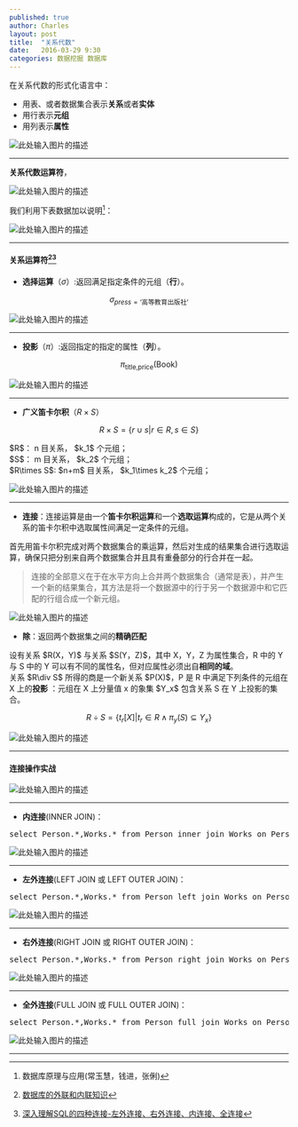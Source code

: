 ```yaml
---
published: true
author: Charles
layout: post
title:  "关系代数"
date:   2016-03-29 9:30
categories: 数据挖掘 数据库
---
```


在关系代数的形式化语言中：

- 用表、或者数据集合表示**关系**或者**实体**
- 用行表示**元组**
- 用列表示**属性**

![此处输入图片的描述][1]

----------

**关系代数运算符**，

![此处输入图片的描述][2]

我们利用下表数据加以说明[^3]：

![此处输入图片的描述][3]

----------

#### 关系运算符[^1][^2]

- **选择运算**（$\sigma$）:返回满足指定条件的元组（**行**）。

$$\sigma_{press=\text{‘高等教育出版社’}}$$

![此处输入图片的描述][4]


----------


- **投影**（$\pi$）:返回指定的指定的属性（**列**）。

$$\pi_{\text{title,price}}(\text{Book})$$

![此处输入图片的描述][5]


----------


- **广义笛卡尔积**（$R\times S$）

$$R \times S = \{r \cup s| r \in R, s \in S\}$$

<div class="inline_list">
$R$： n 目关系， $k_1$ 个元组；    <br> 
$S$： m 目关系， $k_2$ 个元组；        <br> 
$R\times S$: $n+m$ 目关系， $k_1\times k_2$ 个元组；  
</div>

![此处输入图片的描述][6]

----------

- **连接**：连接运算是由一个**笛卡尔积运算**和一个**选取运算**构成的，它是从两个关系的笛卡尔积中选取属性间满足一定条件的元组。

<div class="inline_list">
首先用笛卡尔积完成对两个数据集合的乘运算，然后对生成的结果集合进行选取运算，确保只把分别来自两个数据集合并且具有重叠部分的行合并在一起。
</div>

> 连接的全部意义在于在水平方向上合并两个数据集合（通常是表），并产生一个新的结果集合，其方法是将一个数据源中的行于另一个数据源中和它匹配的行组合成一个新元组。

![此处输入图片的描述][7]

- **除**：返回两个数据集之间的**精确匹配**

<div class="inline_list">
设有关系 $R(X，Y)$ 与关系 $S(Y，Z)$，其中 X，Y，Z 为属性集合，R 中的 Y 与 S 中的 Y 可以有不同的属性名，但对应属性必须出自<strong>相同的域</strong>。<br>
关系 $R\div S$ 所得的商是一个新关系 $P(X)$，P 是 R 中满足下列条件的元组在 X 上的<strong>投影</strong> ：元组在 X 上分量值 x 的象集 $Y_x$ 包含关系 S 在 Y 上投影的集合。
</div>

$$R\div S=\{t_r[X] | t_r\in R \wedge \pi_y(S) \subseteq Y_x\}$$

![此处输入图片的描述][13]

----------

#### 连接操作实战

![此处输入图片的描述][8]


----------


- **内连接**(INNER JOIN)：

<pre class="prettyprint linenums">
select Person.*,Works.* from Person inner join Works on Person.person-name =  Works.person-name
</pre>


![此处输入图片的描述][9]


----------


- **左外连接**(LEFT  JOIN 或 LEFT OUTER JOIN)：

<pre class="prettyprint linenums">
select Person.*,Works.* from Person left join Works on Person.person-name =  Works.person-name
</pre>

![此处输入图片的描述][10]


----------


- **右外连接**(RIGHT  JOIN 或 RIGHT  OUTER  JOIN)：

<pre class="prettyprint linenums">
select Person.*,Works.* from Person right join Works on Person.person-name =  Works.person-name
</pre>


![此处输入图片的描述][11]


----------


- **全外连接**(FULL  JOIN 或 FULL OUTER JOIN)：

<pre class="prettyprint linenums">
select Person.*,Works.* from Person full join Works on Person.person-name =  Works.person-name
</pre>

![此处输入图片的描述][12]

----------

[^1]: [数据库的外联和内联知识](http://www.360doc.com/content/11/0923/12/3589172_150598768.shtml)
[^2]: [深入理解SQL的四种连接-左外连接、右外连接、内连接、全连接](http://f.dataguru.cn/thread-477900-1-1.html)
[^3]: 数据库原理与应用(常玉慧，钱进，张俐)

  [1]: http://7xjbdi.com1.z0.glb.clouddn.com/database_2.png?imageView2/2/w/400
  [2]: http://7xjbdi.com1.z0.glb.clouddn.com/database_math.png?imageView2/2/w/300
  [3]: http://7xjbdi.com1.z0.glb.clouddn.com/database_1.png
  [4]: http://7xjbdi.com1.z0.glb.clouddn.com/database_3.png?imageView2/2/w/500
  [5]: http://7xjbdi.com1.z0.glb.clouddn.com/databse_4.png?imageView2/2/w/300
  [6]: http://7xjbdi.com1.z0.glb.clouddn.com/database_5.png?imageView2/2/w/300
  [7]: http://7xjbdi.com1.z0.glb.clouddn.com/database_7.png
  [8]: http://7xjbdi.com1.z0.glb.clouddn.com/connection_1.png?imageView2/2/w/450
  [9]: http://7xjbdi.com1.z0.glb.clouddn.com/connection_2.png?imageView2/2/w/400
  [10]: http://7xjbdi.com1.z0.glb.clouddn.com/connection_3.png?imageView2/2/w/400
  [11]: http://7xjbdi.com1.z0.glb.clouddn.com/connection_4.png?imageView2/2/w/400
  [12]: http://7xjbdi.com1.z0.glb.clouddn.com/connection_5.png?imageView2/2/w/400
  [13]: http://7xjbdi.com1.z0.glb.clouddn.com/connection_8.png?imageView2/2/w/300